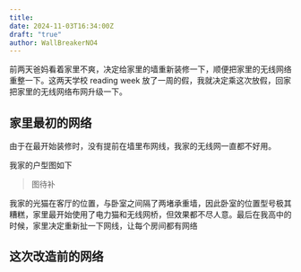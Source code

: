 ```yaml
---
title: 
date: 2024-11-03T16:34:00Z
draft: "true"
author: WallBreakerNO4
---
```


前两天爸妈看着家里不爽，决定给家里的墙重新装修一下，顺便把家里的无线网络重整一下。这两天学校 reading week 放了一周的假，我就决定乘这次放假，回家把家里的无线网络布网升级一下。

## 家里最初的网络

由于在最开始装修时，没有提前在墙里布网线，我家的无线网一直都不好用。

我家的户型图如下

> 图待补

我家的光猫在客厅的位置，与卧室之间隔了两堵承重墙，因此卧室的位置型号极其糟糕，家里最开始使用了电力猫和无线网桥，但效果都不尽人意。最后在我高中的时候，家里决定重新扯一下网线，让每个房间都有网络

## 这次改造前的网络

